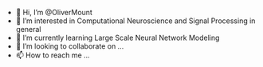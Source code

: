 - 👋 Hi, I’m @OliverMount
- 👀 I’m interested in Computational Neuroscience and Signal Processing in general
- 🌱 I’m currently learning Large Scale Neural Network Modeling
- 💞️ I’m looking to collaborate on ...
- 📫 How to reach me ...

<!---
OliverMount/OliverMount is a ✨ special ✨ repository because its `README.md` (this file) appears on your GitHub profile.
You can click the Preview link to take a look at your changes.
--->
